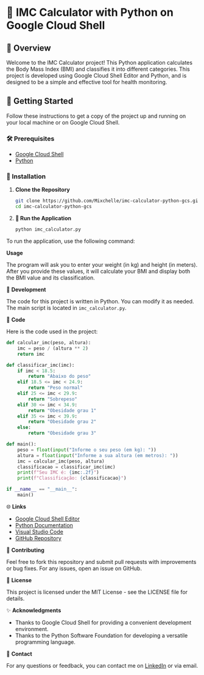 # 🧮 IMC Calculator with Python on Google Cloud Shell

## 📜 Overview

Welcome to the IMC Calculator project! This Python application calculates the Body Mass Index (BMI) and classifies it into different categories. This project is developed using Google Cloud Shell Editor and Python, and is designed to be a simple and effective tool for health monitoring.

## 🚀 Getting Started

Follow these instructions to get a copy of the project up and running on your local machine or on Google Cloud Shell.

### 🛠️ Prerequisites

- [Google Cloud Shell](https://cloud.google.com/shell/docs)
- [Python](https://www.python.org/downloads/)

### 📂 Installation

1. **Clone the Repository**

   ```bash
   git clone https://github.com/Mixchelle/imc-calculator-python-gcs.git
   cd imc-calculator-python-gcs

2. **🚀 Run the Application**
       
     ```python
     python imc_calculator.py 

To run the application, use the following command:


 **Usage**

The program will ask you to enter your weight (in kg) and height (in meters). After you provide these values, it will calculate your BMI and display both the BMI value and its classification.

🔧 **Development**

The code for this project is written in Python. You can modify it as needed. The main script is located in `imc_calculator.py`.

📝 **Code**

Here is the code used in the project:

```python
def calcular_imc(peso, altura):
    imc = peso / (altura ** 2)
    return imc

def classificar_imc(imc):
    if imc < 18.5:
        return "Abaixo do peso"
    elif 18.5 <= imc < 24.9:
        return "Peso normal"
    elif 25 <= imc < 29.9:
        return "Sobrepeso"
    elif 30 <= imc < 34.9:
        return "Obesidade grau 1"
    elif 35 <= imc < 39.9:
        return "Obesidade grau 2"
    else:
        return "Obesidade grau 3"

def main():
    peso = float(input("Informe o seu peso (em kg): "))
    altura = float(input("Informe a sua altura (em metros): "))
    imc = calcular_imc(peso, altura)
    classificacao = classificar_imc(imc)
    print(f"Seu IMC é: {imc:.2f}")
    print(f"Classificação: {classificacao}")

if __name__ == "__main__":
    main()

```

🌐 **Links**

- [Google Cloud Shell Editor](https://cloud.google.com/shell/docs)
- [Python Documentation](https://www.python.org/doc/)
- [Visual Studio Code](https://code.visualstudio.com/)
- [GitHub Repository](https://github.com/Mixchelle/imc-calculator-python-gcs)

🤝 **Contributing**

Feel free to fork this repository and submit pull requests with improvements or bug fixes. For any issues, open an issue on GitHub.

📜 **License**

This project is licensed under the MIT License - see the LICENSE file for details.

✨ **Acknowledgments**

- Thanks to Google Cloud Shell for providing a convenient development environment.
- Thanks to the Python Software Foundation for developing a versatile programming language.

💬 **Contact**

For any questions or feedback, you can contact me on [LinkedIn](https://www.linkedin.com/in/mixchelle/) or via email.
